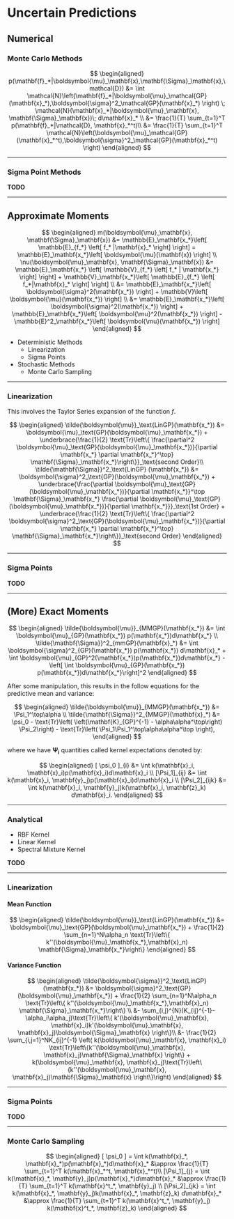 # Uncertain Predictions


## Numerical


### Monte Carlo Methods


$$
\begin{aligned}
p(\mathbf{f}_*|\boldsymbol{\mu}_\mathbf{x},\mathbf{\Sigma}_\mathbf{x},\mathcal{D}) 
&= \int \mathcal{N}\left(\mathbf{f}_*|\boldsymbol{\mu}_\mathcal{GP}(\mathbf{x}_*),\boldsymbol{\sigma}^2_\mathcal{GP}(\mathbf{x}_*) \right) \; \mathcal{N}(\mathbf{x}_*|\boldsymbol{\mu}_\mathbf{x}, \mathbf{\Sigma}_\mathbf{x})\; d\mathbf{x}_* \\
&= \frac{1}{T} \sum_{t=1}^T p(\mathbf{f}_*|\mathcal{D}, \mathbf{x}_*^t)\\
&= \frac{1}{T} \sum_{t=1}^T  \mathcal{N}\left(\boldsymbol{\mu}_\mathcal{GP}(\mathbf{x}_*^t),\boldsymbol{\sigma}^2_\mathcal{GP}(\mathbf{x}_*^t) \right)
\end{aligned}
$$

---

### Sigma Point Methods

**TODO**

---

## Approximate Moments


$$
\begin{aligned}
m(\boldsymbol{\mu}_\mathbf{x}, \mathbf{\Sigma}_\mathbf{x}) &= \mathbb{E}_\mathbf{x_*}\left[ \mathbb{E}_{f_*} \left[ f_* |\mathbf{x}_* \right] \right] = \mathbb{E}_\mathbf{x_*}\left[ \boldsymbol{\mu}(\mathbf{x}) \right] \\ 
\nu(\boldsymbol{\mu}_\mathbf{x}, \mathbf{\Sigma}_\mathbf{x}) &= \mathbb{E}_\mathbf{x_*} \left[ \mathbb{V}_{f_*} \left[ f_* | \mathbf{x_*} \right]  \right] + \mathbb{V}_\mathbf{x_*}\left[ \mathbb{E}_{f_*} \left[  f_*|\mathbf{x}_* \right] \right] \\ 
&= \mathbb{E}_\mathbf{x_*}\left[ \boldsymbol{\sigma}^2(\mathbf{x_*}) \right] + \mathbb{V}\left[ \boldsymbol{\mu}(\mathbf{x_*}) \right] \\ 
&= \mathbb{E}_\mathbf{x_*}\left[ \boldsymbol{\sigma}^2(\mathbf{x_*}) \right] + \mathbb{E}_\mathbf{x_*}\left[ \boldsymbol{\mu}^2(\mathbf{x_*}) \right] - \mathbb{E}^2_\mathbf{x_*}\left[ \boldsymbol{\mu}(\mathbf{x_*}) \right]
\end{aligned}
$$


* Deterministic Methods
  * Linearization
  * Sigma Points
* Stochastic Methods
  * Monte Carlo Sampling


---

### Linearization

This involves the Taylor Series expansion of the function $f$.


$$
\begin{aligned}
\tilde{\boldsymbol{\mu}}_\text{LinGP}(\mathbf{x_*}) &= \boldsymbol{\mu}_\text{GP}(\boldsymbol{\mu}_\mathbf{x_*}) +
\underbrace{\frac{1}{2} \text{Tr}\left\{ \frac{\partial^2 \boldsymbol{\mu}_\text{GP}(\boldsymbol{\mu}_\mathbf{x_*})}{\partial \mathbf{x_*} \partial \mathbf{x_*}^\top}  \mathbf{\Sigma}_\mathbf{x_*}\right\}}_\text{second Order}\\
\tilde{\mathbf{\Sigma}}^2_\text{LinGP} (\mathbf{x_*}) &= 
\boldsymbol{\sigma}^2_\text{GP}(\boldsymbol{\mu}_\mathbf{x_*}) + 
\underbrace{\frac{\partial \boldsymbol{\mu}_\text{GP}(\boldsymbol{\mu}_\mathbf{x_*})}{\partial \mathbf{x_*}}^\top
\mathbf{\Sigma}_\mathbf{x_*}
\frac{\partial \boldsymbol{\mu}_\text{GP}(\boldsymbol{\mu}_\mathbf{x_*})}{\partial \mathbf{x_*}}}_\text{1st Order} +
\underbrace{\frac{1}{2} \text{Tr}\left\{ \frac{\partial^2 \boldsymbol{\sigma}^2_\text{GP}(\boldsymbol{\mu}_\mathbf{x_*})}{\partial \mathbf{x_*} \partial \mathbf{x_*}^\top}  \mathbf{\Sigma}_\mathbf{x_*}\right\}}_\text{second Order}
\end{aligned}
$$


---

### Sigma Points 

**TODO**

---

## (More) Exact Moments


$$
\begin{aligned}
\tilde{\boldsymbol{\mu}}_{MMGP}(\mathbf{x_*}) &= \int \boldsymbol{\mu}_{GP}(\mathbf{x_*}) p(\mathbf{x_*})d\mathbf{x_*} \\ 
\tilde{\mathbf{\Sigma}}^2_{mmGP}(\mathbf{x}_*) &= \int \boldsymbol{\sigma}^2_{GP}(\mathbf{x_*}) p(\mathbf{x_*}) d\mathbf{x}_* + \int  \boldsymbol{\mu}_{GP}^2(\mathbf{x_*})p(\mathbf{x_*})d\mathbf{x_*}  - \left[ \int \boldsymbol{\mu}_{GP}(\mathbf{x_*}) p(\mathbf{x_*})d\mathbf{x_*}\right]^2
\end{aligned}
$$

After some manipulation, this results in the follow equations for the predictive mean and variance:

$$
\begin{aligned}
\tilde{\boldsymbol{\mu}}_{MMGP}(\mathbf{x_*}) &= \Psi_1^\top\alpha \\
\tilde{\mathbf{\Sigma}}^2_{MMGP}(\mathbf{x}_*)
&=
\psi_0 - \text{Tr}\left( \left(\mathbf{K}_{GP}^{-1}  - \alpha\alpha^\top\right) \Psi_2\right) - \text{Tr}\left( \Psi_1\Psi_1^\top\alpha\alpha^\top \right),
\end{aligned}
$$

where we have $\boldsymbol{\Psi_i}$ quantities called kernel expectations denoted by:

$$
\begin{aligned}
[ \psi_0 ]_{i}  &= \int k(\mathbf{x}_i, \mathbf{x}_i)p(\mathbf{x}_i)d\mathbf{x}_i \\
[\Psi_1]_{ij} &= \int k(\mathbf{x}_i, \mathbf{y}_j)p(\mathbf{x}_i)d\mathbf{x}_i \\
[\Psi_2]_{ijk} &= \int k(\mathbf{x}_i, \mathbf{y}_j)k(\mathbf{x}_i, \mathbf{z}_k) d\mathbf{x}_i.
\end{aligned}
$$


---

### Analytical

* RBF Kernel
* Linear Kernel
* Spectral Mixture Kernel

**TODO**

---

### Linearization


#### Mean Function


$$
\begin{aligned}
\tilde{\boldsymbol{\mu}}_\text{LinGP}(\mathbf{x_*}) &= \boldsymbol{\mu}_\text{GP}(\boldsymbol{\mu}_\mathbf{x_*}) +
\frac{1}{2} \sum_{n=1}^N\alpha_n \text{Tr}\left\{ k''(\boldsymbol{\mu}_\mathbf{x_*},\mathbf{x}_n)  \mathbf{\Sigma}_\mathbf{x_*}\right\}
\end{aligned}
$$

#### Variance Function

$$
\begin{aligned}
\tilde{\boldsymbol{\sigma}}^2_\text{LinGP} (\mathbf{x_*}) &= \boldsymbol{\sigma}^2_\text{GP}(\boldsymbol{\mu}_\mathbf{x_*}) +
\frac{1}{2} \sum_{n=1}^N\alpha_n \text{Tr}\left\{ k''(\boldsymbol{\mu}_\mathbf{x_*},\mathbf{x}_n)  \mathbf{\Sigma}_\mathbf{x_*}\right\} \\
&- \sum_{i,j}^{N}(K_{ij}^{-1}-\alpha_i\alpha_j)\text{Tr}\left\{
    k'(\boldsymbol{\mu}_\mathbf{x}, \mathbf{x}_i)k'(\boldsymbol{\mu}_\mathbf{x}, \mathbf{x}_j)\boldsymbol{\Sigma}_\mathbf{x} \right\}\\
&- \frac{1}{2} \sum_{i,j=1}^NK_{ij}^{-1}
\left( k(\boldsymbol{\mu}_\mathbf{x}, \mathbf{x}_i) \text{Tr}\left\{k''(\boldsymbol{\mu}_\mathbf{x}, \mathbf{x}_j)\mathbf{\Sigma}_\mathbf{x} \right\} + k(\boldsymbol{\mu}_\mathbf{x}, \mathbf{x}_j)\text{Tr}\left\{k''(\boldsymbol{\mu}_\mathbf{x}, \mathbf{x}_j)\mathbf{\Sigma}_\mathbf{x} \right\}\right)
\end{aligned}
$$

---

### Sigma Points 

**TODO**


---

### Monte Carlo Sampling


$$
\begin{aligned}
[ \psi_0 ]  = \int k(\mathbf{x}_*, \mathbf{x}_*)p(\mathbf{x}_*)d\mathbf{x}_* 
&\approx \frac{1}{T} \sum_{t=1}^T   k(\mathbf{x}_*^t, \mathbf{x}_*^t)\\
[\Psi_1]_{j} = \int k(\mathbf{x}_*, \mathbf{y}_j)p(\mathbf{x}_*)d\mathbf{x}_* 
&\approx \frac{1}{T} \sum_{t=1}^T   k(\mathbf{x}^t_*, \mathbf{y}_j) \\
[\Psi_2]_{jk} = \int k(\mathbf{x}_*, \mathbf{y}_j)k(\mathbf{x}_*, \mathbf{z}_k) d\mathbf{x}_*  
&\approx \frac{1}{T} \sum_{t=1}^T   k(\mathbf{x}^t_*, \mathbf{y}_j) k(\mathbf{x}^t_*, \mathbf{z}_k)
\end{aligned}
$$
